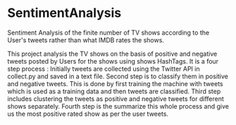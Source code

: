 # SentimentAnalysis
Sentiment Analysis of the finite number of TV shows according to the User's tweets rather than what IMDB rates the shows.

This project analysis the TV shows on the basis of positive and negative tweets posted by Users for the shows using shows HashTags.
It is a four step process :
Initially tweets are collected using the Twitter API in collect.py and saved in a text file.
Second step is to classify them in positive and negative tweets. This is done by first training the machine with tweets which is used as a training data
and then tweets are classified.
Third step includes clustering the tweets as positive and negative tweets for different shows separately.
Fourth step is the summarize this whole process and give us the most positive rated show as per the user tweets.
